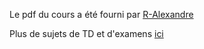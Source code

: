 Le pdf du cours a été fourni par [R-Alexandre](https://github.com/R-Alexandre)

Plus de sujets de TD et d'examens [ici](http://didel.script.univ-paris-diderot.fr/claroline/document/document.php?cidReset=true&cidReq=51EE01MT)
